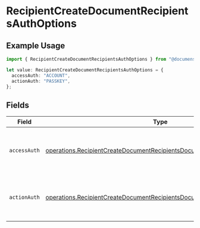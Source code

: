 # RecipientCreateDocumentRecipientsAuthOptions

## Example Usage

```typescript
import { RecipientCreateDocumentRecipientsAuthOptions } from "@documenso/sdk-typescript/models/operations";

let value: RecipientCreateDocumentRecipientsAuthOptions = {
  accessAuth: "ACCOUNT",
  actionAuth: "PASSKEY",
};
```

## Fields

| Field                                                                                                                                                                  | Type                                                                                                                                                                   | Required                                                                                                                                                               | Description                                                                                                                                                            |
| ---------------------------------------------------------------------------------------------------------------------------------------------------------------------- | ---------------------------------------------------------------------------------------------------------------------------------------------------------------------- | ---------------------------------------------------------------------------------------------------------------------------------------------------------------------- | ---------------------------------------------------------------------------------------------------------------------------------------------------------------------- |
| `accessAuth`                                                                                                                                                           | [operations.RecipientCreateDocumentRecipientsDocumentsRecipientsAccessAuth](../../models/operations/recipientcreatedocumentrecipientsdocumentsrecipientsaccessauth.md) | :heavy_check_mark:                                                                                                                                                     | The type of authentication required for the recipient to access the document.                                                                                          |
| `actionAuth`                                                                                                                                                           | [operations.RecipientCreateDocumentRecipientsDocumentsRecipientsActionAuth](../../models/operations/recipientcreatedocumentrecipientsdocumentsrecipientsactionauth.md) | :heavy_check_mark:                                                                                                                                                     | The type of authentication required for the recipient to sign the document.                                                                                            |